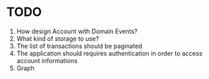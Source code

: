 # TODO

1. How design Account with Domain Events?
2. What kind of storage to use?
3. The list of transactions should be paginated
4. The application should requires authentication in order to access account informations
5. Graph
